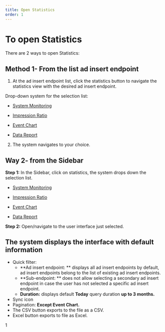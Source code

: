 ```yaml
---
title: Open Statistics
order: 1
---
```


# To open Statistics

There are 2 ways to open Statistics:

## Method 1- From the list ad insert endpoint

1. At the ad insert endpoint list, click the statistics button to navigate the statistics view with the desired ad insert endpoint.

Drop-down system for the selection list:

- [System Monitoring](./f-monitor-system.md)

- [Impression Ratio](./d-fillrate)

- [Event Chart](./c-event-chart/a-by-endpoint.md)

- [Data Report](./b-data-report.md)

2. The system navigates to your choice.

## Way 2- from the Sidebar

**Step 1:** In the Sidebar, click on statistics, the system drops down the selection list.

- [System Monitoring](./f-monitor-system.md)

- [Impression Ratio](./d-fillrate)

- [Event Chart](./c-event-chart/a-by-endpoint.md)

- [Data Report](./b-data-report.md)

**Step 2:**
Open/navigate to the user interface just selected.

## The system displays the interface with default information

- Quick filter:
  - \*\*Ad insert endpoint: \*\* displays all ad insert endpoints by default, ad insert endpoints belong to the list of existing ad insert endpoints.
  - \*\*Sub-endpoint: \*\* does not allow selecting a secondary ad insert endpoint in case the user has not selected a specific ad insert endpoint.
  - **Duration:** displays default **Today** query duration **up to 3 months.**
- Sync icon
- Pagination: **Except Event Chart.**
- The CSV button exports to the file as a CSV.
- Excel button exports to file as Excel.

1

